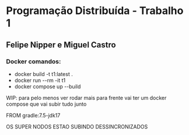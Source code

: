 # Programação Distribuída - Trabalho 1


## Felipe Nipper e Miguel Castro

### Docker comandos:
- docker build -t t1:latest .
- docker run --rm -it t1
- docker compose up --build

WIP: para pelo menos ver rodar
mais para frente vai ter um docker compose que vai subir tudo junto

FROM gradle:7.5-jdk17


OS SUPER NODOS ESTAO SUBINDO DESSINCRONIZADOS